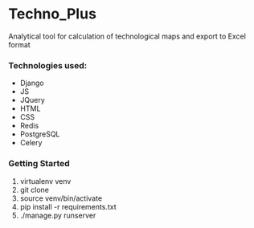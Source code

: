 # Techno_Plus

Analytical tool for calculation of technological maps and export to Excel format

### Technologies used:
- Django
- JS
- JQuery
- HTML
- CSS
- Redis
- PostgreSQL
- Celery


### Getting Started 

1. virtualenv venv
2. git clone 
3. source venv/bin/activate
4. pip install -r requirements.txt
5. ./manage.py runserver



